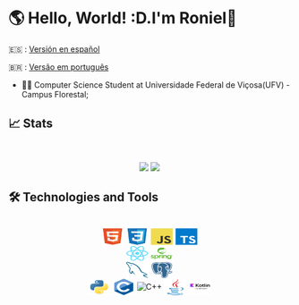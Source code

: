 # 🌎 **Hello, World!** **:D**.**I'm** **Roniel**👋

🇪🇸 : [Versión en español]()

🇧🇷 : [Versão em português]()

- 👨‍💻 Computer Science Student at Universidade Federal de Viçosa(UFV) - Campus Florestal;

## 📈 **Stats**

<div align="center">
  
  <br>
  
  <a href="https://github.com/RonielNunes"></a>
  
  <img height="180em" src="https://github-readme-stats.vercel.app/api?username=RonielNunes&show_icons=true&theme=tokyonight&include_all_commits=true&count_private=true"/>
  
  <img height="180em" src="https://github-readme-stats.vercel.app/api/top-langs/?username=RonielNunes&layout=compact&langs_count=7&theme=tokyonight"/>
  
</div>

<!--Icones : https://github.com/devicons/devicon/tree/master/icons-->

## 🛠 **Technologies and Tools**  
<div align="center" style="display: inline_block">
  <br>
  
  <img align="center" alt="HTML" height="30" width="40" src="https://raw.githubusercontent.com/devicons/devicon/master/icons/html5/html5-original.svg">
  <img align="center" alt="CSS" height="30" width="40" src="https://raw.githubusercontent.com/devicons/devicon/master/icons/css3/css3-original.svg">
  <img align="center" alt="Js" height="30" width="40" src="https://raw.githubusercontent.com/devicons/devicon/master/icons/javascript/javascript-original.svg">
  <img align="center" alt="Ts" height="30" width="40" src="https://raw.githubusercontent.com/devicons/devicon/master/icons/typescript/typescript-original.svg">
  
  <br>
  
  <img align="center" alt="Ts" height="30" width="40" src="https://raw.githubusercontent.com/devicons/devicon/master/icons/react/react-original.svg">
  <img align="center" alt="Ts" height="30" width="40" src="https://raw.githubusercontent.com/devicons/devicon/master/icons/spring/spring-original-wordmark.svg">

  <br>

  <img align="center" alt="MySQL" height="30" width="40" src="https://raw.githubusercontent.com/devicons/devicon/master/icons/mysql/mysql-original.svg">
  <img align="center" alt="PostgreSQL" height="30" width="40" src="https://raw.githubusercontent.com/devicons/devicon/master/icons/postgresql/postgresql-plain.svg">

  <br>

  <img align="center" alt="Python" height="30" width="40" src="https://raw.githubusercontent.com/devicons/devicon/master/icons/python/python-original.svg">
  <img align="center" alt="C" height="30" width="40" src="https://raw.githubusercontent.com/devicons/devicon/master/icons/c/c-original.svg">  
  <img align="center" alt="C++" height="30" width="40" src="https://img.shields.io/badge/-c++-00599C?logo=c++&logoColor=white&style=for-the-badge">  
  <img align="center" alt="Java" height="30" width="40" src="https://raw.githubusercontent.com/devicons/devicon/master/icons/java/java-original.svg">
  <img align="center" alt="Java" height="30" width="40" src="https://raw.githubusercontent.com/devicons/devicon/master/icons/kotlin/kotlin-original-wordmark.svg">
</div>



